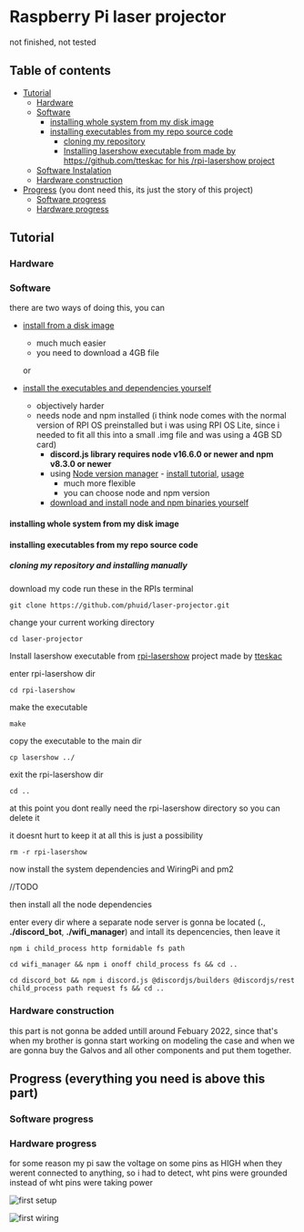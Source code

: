 # Raspberry Pi laser projector

not finished, not tested

## Table of contents

- [Tutorial](#tutorial)
  - [Hardware](#hardware)
  - [Software](#software)
    - [installing whole system from my disk image](#installing-whole-system-from-my-disk-image)
    - [installing executables from my repo source code](#installing-executables-from-my-repo-source-code)
      - [cloning my repository](#cloning-my-repository)
      - [Installing lasershow executable from made by https://github.com/tteskac for his /rpi-lasershow project](#installing-lasershow-executable-from-made-by-httpsgithubcomtteskac-for-his-rpi-lasershow-project)
  - [Software Instalation](#software-instalation)
  - [Hardware construction](#hardware-construction)
- [Progress](#progress-everything-you-need-is-above-this-part) (you dont need this, its just the story of this project)
  - [Software progress](#software-progress)
  - [Hardware progress](#hardware-progress)

## Tutorial

### Hardware

### Software

there are two ways of doing this, you can

- [install from a disk image](#installing-whole-system-from-my-disk-image)
  - much much easier
  - you need to download a 4GB file

  or

- [install the executables and dependencies yourself](#installing-executables-from-my-repo-source-code)
  - objectively harder
  - needs node and npm installed (i think node comes with the normal version of RPI OS preinstalled but i was using RPI OS Lite, since i needed to fit all this into a small .img file and was using a 4GB SD card)
    - **discord.js library requires node v16.6.0 or newer and npm v8.3.0 or newer**
    - using [Node version manager](https://github.com/nvm-sh/nvm) - [install tutorial](https://github.com/nvm-sh/nvm#installing-and-updating), [usage](https://github.com/nvm-sh/nvm#usage)
      - much more flexible
      - you can choose node and npm version
    - [download and install node and npm binaries yourself](https://www.makersupplies.sg/blogs/tutorials/how-to-install-node-js-and-npm-on-the-raspberry-pi)

#### installing whole system from my disk image

#### installing executables from my repo source code

##### cloning my repository and installing manually

download my code run these in the RPIs terminal

```console
git clone https://github.com/phuid/laser-projector.git
```

change your current working directory

```console
cd laser-projector
```

Install lasershow executable from [rpi-lasershow](https://github.com/tteskac/rpi-lasershow) project made by [tteskac](https://github.com/tteskac)

enter rpi-lasershow dir

```console
cd rpi-lasershow
```

make the executable

```console
make
```

copy the executable to the main dir

```console
cp lasershow ../
```

exit the rpi-lasershow dir

```console
cd ..
```

at this point you dont really need the rpi-lasershow directory so you can delete it

it doesnt hurt to keep it at all this is just a possibility

```console
rm -r rpi-lasershow
```

now install the system dependencies and WiringPi and pm2

//TODO

then install all the node dependencies

enter every dir where a separate node server is gonna be located (**.**, **./discord_bot**, **./wifi_manager**) and intall its depencencies, then leave it

```console
npm i child_process http formidable fs path
```

```console
cd wifi_manager && npm i onoff child_process fs && cd ..
```

```console
cd discord_bot && npm i discord.js @discordjs/builders @discordjs/rest child_process path request fs && cd ..
```

### Hardware construction

this part is not gonna be added untill around Febuary 2022, since that's when my brother is gonna start working on modeling the case and when we are gonna buy the Galvos and all other components and put them together.

## Progress (everything you need is above this part)

### Software progress

### Hardware progress

for some reason my pi saw the voltage on some pins as HIGH when they werent connected to anything, so i had to detect, wht pins were grounded instead of wht pins were taking power

![first setup](https://github.com/phuid/laser-projector/tree/master/progress-first-setup.jpg?raw=true)

![first wiring](https://github.com/phuid/laser-projector/tree/master/progress-first-wiring.jpg?raw=true)
